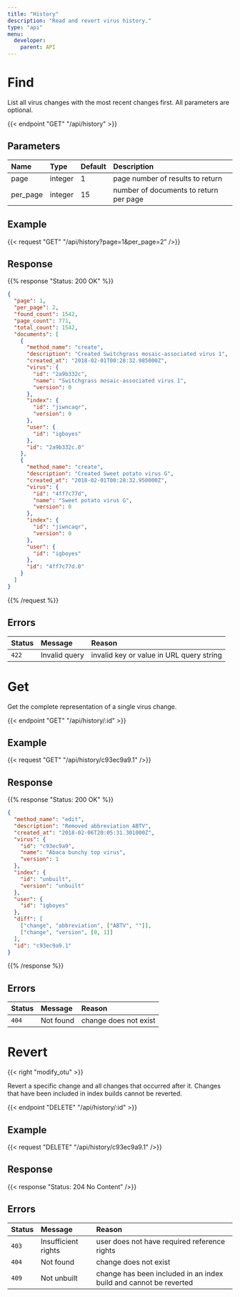 ```yaml
---
title: "History"
description: "Read and revert virus history."
type: "api"
menu:
  developer:
    parent: API
---
```


# Find

List all virus changes with the most recent changes first. All parameters are optional.

{{< endpoint "GET" "/api/history" >}}

## Parameters

| Name     | Type    | Default | Description                            |
| :------- | :------ | :------ | :------------------------------------- |
| page     | integer | 1       | page number of results to return       |
| per_page | integer | 15      | number of documents to return per page |

## Example

{{< request "GET" "/api/history?page=1&per_page=2" />}}

## Response

{{% response "Status: 200 OK" %}}

```json
{
  "page": 1,
  "per_page": 2,
  "found_count": 1542,
  "page_count": 771,
  "total_count": 1542,
  "documents": [
    {
      "method_name": "create",
      "description": "Created Switchgrass mosaic-associated virus 1",
      "created_at": "2018-02-01T00:28:32.985000Z",
      "virus": {
        "id": "2a9b332c",
        "name": "Switchgrass mosaic-associated virus 1",
        "version": 0
      },
      "index": {
        "id": "jiwncaqr",
        "version": 0
      },
      "user": {
        "id": "igboyes"
      },
      "id": "2a9b332c.0"
    },
    {
      "method_name": "create",
      "description": "Created Sweet potato virus G",
      "created_at": "2018-02-01T00:28:32.950000Z",
      "virus": {
        "id": "4ff7c77d",
        "name": "Sweet potato virus G",
        "version": 0
      },
      "index": {
        "id": "jiwncaqr",
        "version": 0
      },
      "user": {
        "id": "igboyes"
      },
      "id": "4ff7c77d.0"
    }
  ]
}
```

{{% /request %}}

## Errors

| Status | Message       | Reason                                   |
| :----- | :------------ | :--------------------------------------- |
| `422`  | Invalid query | invalid key or value in URL query string |

# Get

Get the complete representation of a single virus change.

{{< endpoint "GET" "/api/history/:id" >}}

## Example

{{< request "GET" "/api/history/c93ec9a9.1" />}}

## Response

{{% response "Status: 200 OK" %}}

```json
{
  "method_name": "edit",
  "description": "Removed abbreviation ABTV",
  "created_at": "2018-02-06T20:05:31.301000Z",
  "virus": {
    "id": "c93ec9a9",
    "name": "Abaca bunchy top virus",
    "version": 1
  },
  "index": {
    "id": "unbuilt",
    "version": "unbuilt"
  },
  "user": {
    "id": "igboyes"
  },
  "diff": [
    ["change", "abbreviation", ["ABTV", ""]],
    ["change", "version", [0, 1]]
  ],
  "id": "c93ec9a9.1"
}
```

{{% /response %}}

## Errors

| Status | Message   | Reason                |
| :----- | :-------- | :-------------------- |
| `404`  | Not found | change does not exist |

# Revert

{{< right "modify_otu" >}}

Revert a specific change and all changes that occurred after it. Changes that have been included in index builds cannot be reverted.

{{< endpoint "DELETE" "/api/history/:id" >}}

## Example

{{< request "DELETE" "/api/history/c93ec9a9.1" />}}

## Response

{{< response "Status: 204 No Content" />}}

## Errors

| Status | Message             | Reason                                                            |
| :----- | :------------------ | :---------------------------------------------------------------- |
| `403`  | Insufficient rights | user does not have required reference rights                      |
| `404`  | Not found           | change does not exist                                             |
| `409`  | Not unbuilt         | change has been included in an index build and cannot be reverted |
